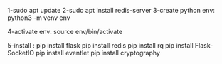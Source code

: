1-sudo apt update
2-sudo apt install redis-server
3-create python env:
	python3 -m venv env

4-activate env:
	source env/bin/activate

5-install :
	pip install flask
	pip install redis
	pip install rq
	pip install Flask-SocketIO
	pip install eventlet
	pip install cryptography